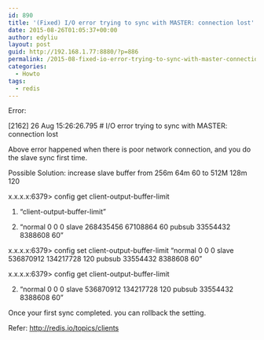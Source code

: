 ```yaml
---
id: 890
title: '(Fixed) I/O error trying to sync with MASTER: connection lost'
date: 2015-08-26T01:05:37+00:00
author: edyliu
layout: post
guid: http://192.168.1.77:8880/?p=886
permalink: /2015-08-fixed-io-error-trying-to-sync-with-master-connection-lost/
categories:
  - Howto
tags:
  - redis
---
```

Error:

[2162] 26 Aug 15:26:26.795 # I/O error trying to sync with MASTER: connection lost

Above error happened when there is poor network connection, and you do the slave sync first time.

Possible Solution: increase slave buffer from 256m 64m 60 to 512M 128m 120

x.x.x.x:6379> config get client-output-buffer-limit
  
1) &#8220;client-output-buffer-limit&#8221;
  
2) &#8220;normal 0 0 0 slave 268435456 67108864 60 pubsub 33554432 8388608 60&#8221;
  
<!--more-->

x.x.x.x:6379> config set client-output-buffer-limit &#8220;normal 0 0 0 slave 536870912 134217728 120 pubsub 33554432 8388608 60&#8221;

x.x.x.x:6379> config get client-output-buffer-limit

2) &#8220;normal 0 0 0 slave 536870912 134217728 120 pubsub 33554432 8388608 60&#8221;

Once your first sync completed. you can rollback the setting.

Refer: http://redis.io/topics/clients